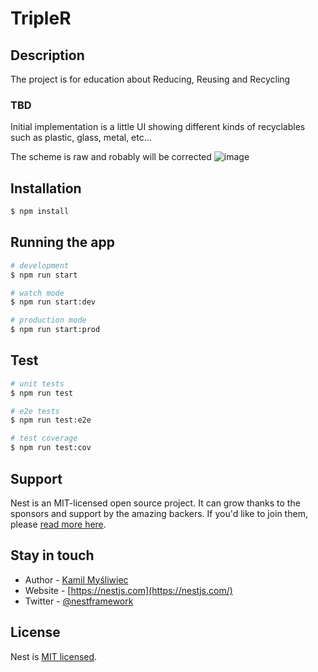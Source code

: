 # TripleR
## Description
The project is for education about Reducing, Reusing and Recycling
### TBD

Initial implementation is a little UI showing different kinds of recyclables such as plastic, glass, metal, etc...

The scheme is raw and robably will be corrected
![image](https://user-images.githubusercontent.com/34821835/140656074-85233e64-12f2-4b56-a835-f3d32a9bcc36.png)

## Installation

```bash
$ npm install
```

## Running the app

```bash
# development
$ npm run start

# watch mode
$ npm run start:dev

# production mode
$ npm run start:prod
```

## Test

```bash
# unit tests
$ npm run test

# e2e tests
$ npm run test:e2e

# test coverage
$ npm run test:cov
```

## Support

Nest is an MIT-licensed open source project. It can grow thanks to the sponsors and support by the amazing backers. If you'd like to join them, please [read more here](https://docs.nestjs.com/support).

## Stay in touch

- Author - [Kamil Myśliwiec](https://kamilmysliwiec.com)
- Website - [https://nestjs.com](https://nestjs.com/)
- Twitter - [@nestframework](https://twitter.com/nestframework)

## License

Nest is [MIT licensed](LICENSE).
